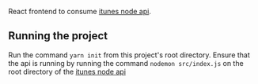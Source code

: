 React frontend to consume [itunes node api](https://github.com/StraylightSky/itunes_api).

## Running the project
Run the command `yarn init` from this project's root directory. Ensure that the api is running by running the command `nodemon src/index.js` on the root directory of the [itunes node api](https://github.com/StraylightSky/itunes_api)
